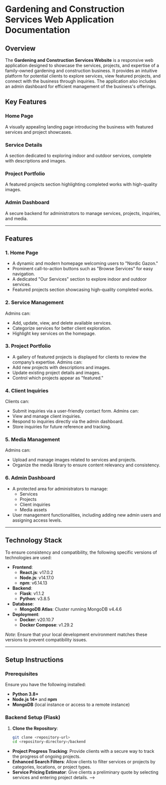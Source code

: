 # Gardening and Construction Services Web Application Documentation

## Overview

The **Gardening and Construction Services Website** is a responsive web application designed to showcase the services, projects, and expertise of a family-owned gardening and construction business. It provides an intuitive platform for potential clients to explore services, view featured projects, and connect with the business through inquiries. The application also includes an admin dashboard for efficient management of the business's offerings.

## Key Features

### **Home Page**
A visually appealing landing page introducing the business with featured services and project showcases.

### **Service Details**
A section dedicated to exploring indoor and outdoor services, complete with descriptions and images.

### **Project Portfolio**
A featured projects section highlighting completed works with high-quality images.

### **Admin Dashboard**
A secure backend for administrators to manage services, projects, inquiries, and media.

---

## Features

### 1. **Home Page**
- A dynamic and modern homepage welcoming users to "Nordic Gazon."
- Prominent call-to-action buttons such as "Browse Services" for easy navigation.
- A dedicated "Our Services" section to explore indoor and outdoor services.
- Featured projects section showcasing high-quality completed works.

### 2. **Service Management**
Admins can:
- Add, update, view, and delete available services.
- Categorize services for better client exploration.
- Highlight key services on the homepage.

### 3. **Project Portfolio**
- A gallery of featured projects is displayed for clients to review the company’s expertise.
Admins can:
- Add new projects with descriptions and images.
- Update existing project details and images.
- Control which projects appear as "featured."

### 4. **Client Inquiries**
Clients can:
- Submit inquiries via a user-friendly contact form.
Admins can:
- View and manage client inquiries.
- Respond to inquiries directly via the admin dashboard.
- Store inquiries for future reference and tracking.

### 5. **Media Management**
Admins can:
- Upload and manage images related to services and projects.
- Organize the media library to ensure content relevancy and consistency.

### 6. **Admin Dashboard**
- A protected area for administrators to manage:
  - Services
  - Projects
  - Client inquiries
  - Media assets
- User management functionalities, including adding new admin users and assigning access levels.

---

## Technology Stack

To ensure consistency and compatibility, the following specific versions of technologies are used:

- **Frontend**:
  - **React.js**: v17.0.2
  - **Node.js**: v14.17.0
  - **npm**: v6.14.13
- **Backend**:
  - **Flask**: v1.1.2
  - **Python**: v3.8.5
- **Database**:
  - **MongoDB Atlas**: Cluster running MongoDB v4.4.6
- **Deployment**:
  - **Docker**: v20.10.7
  - **Docker Compose**: v1.29.2

*Note*: Ensure that your local development environment matches these versions to prevent compatibility issues.

---

## Setup Instructions

### Prerequisites

Ensure you have the following installed:
- **Python 3.8+**
- **Node.js 14+** and **npm**
- **MongoDB** (local instance or access to a remote instance)

### Backend Setup (Flask)

1. **Clone the Repository**:
   ```bash
   git clone <repository-url>
   cd <repository-directory>/backend

<!-- # Gardening and Construction Services Web Application Documentation

## Overview

The **Gardening and Construction Services Website** is designed to help a family-owned gardening and construction business showcase their projects and manage inquiries from potential clients. The application includes an admin dashboard for managing services, projects, client inquiries, and media related to the company’s offerings.

This application allows clients to explore the company's services and contact them for more information or requests, while administrators can manage service details, project portfolios, client communications, and media assets in a secure environment.

## Features

### 1. **Service Management**

Admins can:

- Add, update, view, and delete available services offered by the company.
- Tag services with relevant categories (e.g., deck building, garden design) to make it easier for clients to explore.

### 2. **Project Portfolio**

Admins can:

- Add and update project descriptions.
- Upload project images to showcase completed work.
- Display projects on the website's front end for potential clients to review.

### 3. **Client Inquiries**

- Clients can inquire about the company’s services by filling out a contact form.
- Admins receive these inquiries and can respond to clients directly through the admin dashboard.
- Inquiry details, including the service of interest and client contact information, are stored for future reference.

### 4. **Media Management**

Admins can:

- Upload images related to services and completed projects.
- Manage the media library to ensure only up-to-date and relevant images are displayed on the website.

### 5. **Admin Dashboard**

- A protected area where administrators can log in to manage all aspects of the application.
- Admins can add and manage users, including granting specific access levels to new admin users.
- Admin functions include service and project management, responding to client inquiries, and media management.

## Technology Stack

- **Backend**: Flask server
- **Database**: MongoDB Atlas
- **Frontend**: React Js
- **Deployment**: (To be decided, potentially using Heroku for the backend and Vercel or Netlify for the frontend)

## Potential Features to Discuss (Future Enhancements)

- **User Reviews & Testimonials**: Allow clients to leave reviews or testimonials for projects.
<!-- - **Booking System**: Enable clients to schedule consultations directly through the website. -->

- **Project Progress Tracking**: Provide clients with a secure way to track the progress of ongoing projects.
- **Enhanced Search Filters**: Allow clients to filter services or projects by categories, locations, or project types.
- **Service Pricing Estimator**: Give clients a preliminary quote by selecting services and entering project details. -->

<!-- ## ######################################################################################### -->

<!-- # Gardening and Construction Services Website

A professional web application for a gardening and construction business that offers various services such as deck building and garden design. This application includes an admin dashboard for managing services, projects, client inquiries, and media.

## Project Overview

This project is designed to help a family-owned gardening and construction business manage their services and portfolio while allowing potential clients to inquire about services. The application includes an admin interface where services and projects can be managed.

### Features

- **Service Management**: Admins can add, update, view, and delete services.
- **Project Portfolio**: Admins can manage projects and showcase them on the frontend.
- **Client Inquiries**: Clients can contact the business through a form, and inquiries are stored for the admin to respond.
- **Media Management**: Admins can upload and manage images related to services and projects.
- **Admin Dashboard**: A protected dashboard for admin users to manage the entire application.

### Technology Stack

- **Backend**: Flask (Python)
- **Database**: MongoDB Atlas
- **Frontend**: (To be decided)
- **Deployment**: (To be decided, but likely Heroku for the backend and Vercel or Netlify for the frontend) -->
